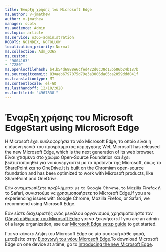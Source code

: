 ```yaml
---
title: Έναρξη χρήσης του Microsoft Edge
ms.author: v-jmathew
author: v-jmathew
manager: scotv
ms.audience: Admin
ms.topic: article
ms.service: o365-administration
ROBOTS: NOINDEX, NOFOLLOW
localization_priority: Normal
ms.collection: Adm_O365
ms.custom:
- "9004163"
- "7280"
ms.openlocfilehash: b41b54d6888e6cfed422d0c38d17bb86b24b187b
ms.sourcegitcommit: 830aeb6797075d79e3a3006da05da2059ddd041f
ms.translationtype: MT
ms.contentlocale: el-GR
ms.lasthandoff: 12/10/2020
ms.locfileid: "49678381"
---
```

# <a name="start-using-microsoft-edge"></a><span data-ttu-id="51176-102">Έναρξη χρήσης του Microsoft Edge</span><span class="sxs-lookup"><span data-stu-id="51176-102">Start using Microsoft Edge</span></span>

<span data-ttu-id="51176-103">Η Microsoft έχει κυκλοφορήσει το νέο Microsoft Edge, το οποίο είναι η επόμενη γενιά του προγράμματος περιήγησης Web.</span><span class="sxs-lookup"><span data-stu-id="51176-103">Microsoft has released the new Microsoft Edge, which is the next generation of its web browser.</span></span> <span data-ttu-id="51176-104">Είναι χτισμένο στο χρώμιο Open-Source Foundation και έχει βελτιστοποιηθεί για να συνεργαστεί με τα προϊόντα της Microsoft, όπως το SharePoint και το OneDrive.</span><span class="sxs-lookup"><span data-stu-id="51176-104">It is built on the Chromium open-source foundation and has been optimized to work with Microsoft products, like SharePoint and OneDrive.</span></span>

<span data-ttu-id="51176-105">Εάν αντιμετωπίζετε προβλήματα με το Google Chrome, το Mozilla Firefox ή το Safari, συνιστούμε να χρησιμοποιήσετε το Microsoft Edge.</span><span class="sxs-lookup"><span data-stu-id="51176-105">If you are experiencing issues with Google Chrome, Mozilla Firefox, or Safari, we recommend using Microsoft Edge.</span></span>

<span data-ttu-id="51176-106">Εάν είστε διαχειριστής ενός μεγάλου οργανισμού, χρησιμοποιήστε τον [Οδηγό ρύθμισης του Microsoft Edge](https://go.microsoft.com/fwlink/?linkid=2142423) για να ξεκινήσετε.</span><span class="sxs-lookup"><span data-stu-id="51176-106">If you are an admin of a large organization, use our [Microsoft Edge setup guide](https://go.microsoft.com/fwlink/?linkid=2142423) to get started.</span></span>

<span data-ttu-id="51176-107">Για να κάνετε λήψη του Microsoft Edge σε μία συσκευή κάθε φορά, μεταβείτε στην [Εισαγωγή του νέου Microsoft Edge](https://go.microsoft.com/fwlink/?linkid=2141049).</span><span class="sxs-lookup"><span data-stu-id="51176-107">To download Microsoft Edge on one device at a time, go to [Introducing the new Microsoft Edge](https://go.microsoft.com/fwlink/?linkid=2141049).</span></span>
